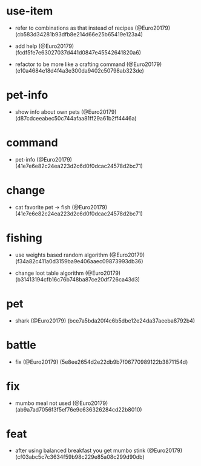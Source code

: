 # use-item

* refer to combinations as that instead of recipes (@Euro20179) (cb583d34281b93dfb8e214d66e25b65419e123a4)

* add help (@Euro20179) (fcdf5fe7e63027037d441d0847e45542641820a6)

* refactor to be more like a crafting command (@Euro20179) (e10a4684e18d4f4a3e300da9402c50798ab323de)


# pet-info

* show info about own pets (@Euro20179) (d87cdceeabec50c744afaa81ff29a61b2ff4446a)


# command

* pet-info (@Euro20179) (41e7e6e82c24ea223d2c6d0f0dcac24578d2bc71)


# change

* cat favorite pet -> fish (@Euro20179) (41e7e6e82c24ea223d2c6d0f0dcac24578d2bc71)


# fishing

* use weights based random algorithm (@Euro20179) (f34a82c411a0d3159ba9e406aaec09873993db36)

* change loot table algorithm (@Euro20179) (b31413194cfb16c76b748ba87ce20df726ca43d3)


# pet

* shark (@Euro20179) (bce7a5bda20f4c6b5dbe12e24da37aeeba8792b4)


# battle

* fix (@Euro20179) (5e8ee2654d2e22db9b7f06770989122b3871154d)


# fix

* mumbo meal not used (@Euro20179) (ab9a7ad7056f3f5ef76e9c636326284cd22b8010)


# feat

* after using balanced breakfast you get mumbo stink (@Euro20179) (cf03abc5c7c3634f59b98c229e85a08c299d90db)


